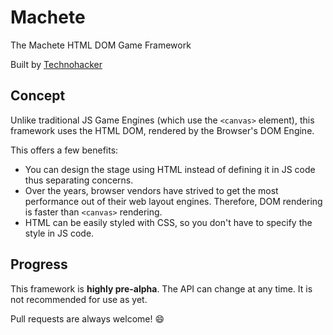 # Machete
The Machete HTML DOM Game Framework

Built by [Technohacker](https://github.com/Technohacker)

## Concept
Unlike traditional JS Game Engines (which use the `<canvas>` element), this framework uses the HTML DOM, rendered by the Browser's DOM Engine.

This offers a few benefits:

* You can design the stage using HTML instead of defining it in JS code thus separating concerns.
* Over the years, browser vendors have strived to get the most performance out of their web layout engines. Therefore, DOM rendering is faster than `<canvas>` rendering.
* HTML can be easily styled with CSS, so you don't have to specify the style in JS code.

## Progress
This framework is **highly pre-alpha**. The API can change at any time. It is not recommended for use as yet.

Pull requests are always welcome! :smile:

